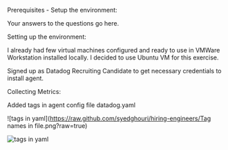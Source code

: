 
Prerequisites - Setup the environment:

Your answers to the questions go here.


Setting up the environment:

I already had few virtual machines configured and ready to use in VMWare Workstation installed locally. I decided to use Ubuntu VM for this exercise.

Signed up as Datadog Recruiting Candidate to get necessary credentials to install agent.


Collecting Metrics:

Added tags in agent config file datadog.yaml

![tags in yaml](https://raw.github.com/syedghouri/hiring-engineers/Tag names in file.png?raw=true)

![tags in yaml](https://raw.githubusercontent.com/syedghouri/hiring-engineers/Tag%20names%20in%20file.png)
